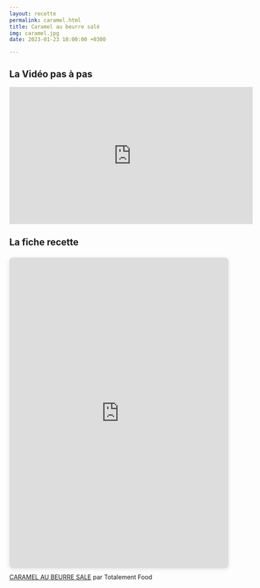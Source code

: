 ```yaml
---
layout: recette
permalink: caramel.html
title: Caramel au beurre salé
img: caramel.jpg
date: 2023-01-23 10:00:00 +0300

---
```


## La Vidéo pas à pas

<iframe width="560" height="315" src="https://www.youtube.com/embed/j7G8aWOBi3Y" title="YouTube video player" frameborder="0" allow="accelerometer; autoplay; clipboard-write; encrypted-media; gyroscope; picture-in-picture; web-share" allowfullscreen></iframe>

## La fiche recette

<div style="position: relative; width: 100%; height: 0; padding-top: 141.4286%;
 padding-bottom: 0; box-shadow: 0 2px 8px 0 rgba(63,69,81,0.16); margin-top: 1.6em; margin-bottom: 0.9em; overflow: hidden;
 border-radius: 8px; will-change: transform;">
  <iframe loading="lazy" style="position: absolute; width: 100%; height: 100%; top: 0; left: 0; border: none; padding: 0;margin: 0;"
    src="https:&#x2F;&#x2F;www.canva.com&#x2F;design&#x2F;DAFYeUXWt-U&#x2F;view?embed" allowfullscreen="allowfullscreen" allow="fullscreen">
  </iframe>
</div>
<a href="https:&#x2F;&#x2F;www.canva.com&#x2F;design&#x2F;DAFYeUXWt-U&#x2F;view?utm_content=DAFYeUXWt-U&amp;utm_campaign=designshare&amp;utm_medium=embeds&amp;utm_source=link" target="_blank" rel="noopener">CARAMEL AU BEURRE SALE</a> par Totalement Food